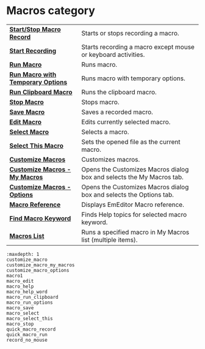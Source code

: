# Macros category

|     |     |
| --- | --- |
| **[Start/Stop Macro Record](quick_macro_record)** | Starts or stops recording a macro. |
| **[Start Recording](record_no_mouse)** | Starts recording a macro except mouse or keyboard activities. |
| **[Run Macro](quick_macro_run)** | Runs macro. |
| **[Run Macro with Temporary Options](macro_run_options)** | Runs macro with temporary options. |
| **[Run Clipboard Macro](macro_run_clipboard)** | Runs the clipboard macro. |
| **[Stop Macro](macro_stop)** | Stops macro. |
| **[Save Macro](macro_save)** | Saves a recorded macro. |
| **[Edit Macro](macro_edit)** | Edits currently selected macro. |
| **[Select Macro](macro_select)** | Selects a macro. |
| **[Select This Macro](macro_select_this)** | Sets the opened file as the current macro. |
| **[Customize Macros](customize_macro)** | Customizes macros. |
| **[Customize Macros - My Macros](customize_macro_my_macros)** | Opens the Customizes Macros dialog box and selects the My Macros tab. |
| **[Customize Macros - Options](customize_macro_options)** | Opens the Customizes Macros dialog box and selects the Options tab. |
| **[Macro Reference](macro_help)** | Displays EmEditor Macro reference. |
| **[Find Macro Keyword](macro_help_word)** | Finds Help topics for selected macro keyword. |
| **[Macros List](macro1)** | Runs a specified macro in My Macros list (multiple items). |


```{toctree}
:maxdepth: 1
customize_macro
customize_macro_my_macros
customize_macro_options
macro1
macro_edit
macro_help
macro_help_word
macro_run_clipboard
macro_run_options
macro_save
macro_select
macro_select_this
macro_stop
quick_macro_record
quick_macro_run
record_no_mouse
```

